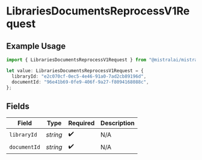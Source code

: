 # LibrariesDocumentsReprocessV1Request

## Example Usage

```typescript
import { LibrariesDocumentsReprocessV1Request } from "@mistralai/mistralai/models/operations";

let value: LibrariesDocumentsReprocessV1Request = {
  libraryId: "e2c070cf-0ec5-4e46-91a0-7ad2cb89196d",
  documentId: "96e41b69-0fe9-406f-9a27-f8094168088c",
};
```

## Fields

| Field              | Type               | Required           | Description        |
| ------------------ | ------------------ | ------------------ | ------------------ |
| `libraryId`        | *string*           | :heavy_check_mark: | N/A                |
| `documentId`       | *string*           | :heavy_check_mark: | N/A                |